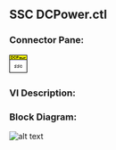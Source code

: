 ## **SSC DCPower.ctl**
### Connector Pane:
![alt text](/docs/images/Instrument%20Control/DCPower/SSC%20DCPower/SSC%20DCPower.ctlc.png "SSC DCPower.ctl connector pane")

### VI Description:


### Block Diagram:
![alt text](/docs/images/Instrument%20Control/DCPower/SSC%20DCPower/SSC%20DCPower.ctld.png "SSC DCPower.ctl block diagram")
